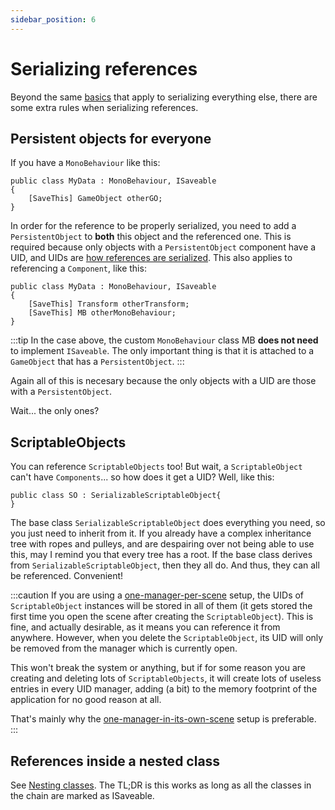 ```yaml
---
sidebar_position: 6
---
```


# Serializing references

Beyond the same [basics](script_annotation) that apply to serializing everything else, there are some extra rules when serializing references. 

## Persistent objects for everyone

If you have a `MonoBehaviour` like this:

```
public class MyData : MonoBehaviour, ISaveable
{
    [SaveThis] GameObject otherGO;
}
```

In order for the reference to be properly serialized, you need to add a `PersistentObject` to **both** this object and the referenced one. This is required because only objects with a `PersistentObject` component have a UID, and UIDs are [how references are serialized](Fundamentals_of_serialization). This also applies to referencing a `Component`, like this:

```
public class MyData : MonoBehaviour, ISaveable
{
    [SaveThis] Transform otherTransform;
    [SaveThis] MB otherMonoBehaviour;
}
```

:::tip
In the case above, the custom `MonoBehaviour` class MB **does not need** to implement `ISaveable`. The only important thing is that it is attached to a `GameObject` that has a `PersistentObject`.
:::

Again all of this is necesary because the only objects with a UID are those with a `PersistentObject`. 

Wait... the only ones?

## ScriptableObjects

You can reference `ScriptableObjects` too! But wait, a `ScriptableObject` can't have `Components`... so how does it get a UID? Well, like this:

```
public class SO : SerializableScriptableObject{ 
}
```

The base class `SerializableScriptableObject` does everything you need, so  you just need to inherit from it. If you already have a complex inheritance tree with ropes and pulleys, and are despairing over not being able to use this, may I remind you that every tree has a root. If the base class derives from `SerializableScriptableObject`, then they all do. And thus, they can all be referenced. Convenient!

:::caution
If you are using a [one-manager-per-scene](scene_setup) setup, the UIDs of `ScriptableObject` instances will be stored in all of them (it gets stored the first time you open the scene after creating the `ScriptableObject`). This is fine, and actually desirable, as it means you can reference it from anywhere. However, when you delete the `ScriptableObject`, its UID will only be removed from the manager which is currently open. 

This won't break the system or anything, but if for some reason you are creating and deleting lots of `ScriptableObjects`, it will create lots of useless entries in every UID manager, adding (a bit) to the memory footprint of the application for no good reason at all.

That's mainly why the [one-manager-in-its-own-scene](scene_setup) setup is preferable.
:::

## References inside a nested class

See [Nesting classes](/Know_more/Nesting_classes). The TL;DR is this works as long as all the classes in the chain are marked as ISaveable.